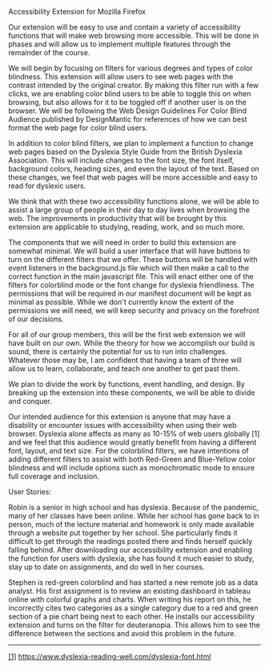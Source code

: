 Accessibility Extension for Mozilla Firefox

Our extension will be easy to use and contain a variety of accessibility functions that will make web browsing more accessible. This will be done in phases and will allow us to implement multiple features through the remainder of the course.

We will begin by focusing on filters for various degrees and types of color blindness. This extension will allow users to see web pages with the contrast intended by the original creator. By making this filter run with a few clicks, we are enabling color blind users to be able to toggle this on when browsing, but also allows for it to be toggled off if another user is on the browser. We will be following the Web Design Guidelines For Color Blind Audience published by DesignMantic for references of how we can best format the web page for color blind users. 

In addition to color blind filters, we plan to implement a function to change web pages based on the Dyslexia Style Guide from the British Dyslexia Association. This will include changes to the font size, the font itself, background colors, heading sizes, and even the layout of the text. Based on these changes, we feel that web pages will be more accessible and easy to read for dyslexic users. 

We think that with these two accessibility functions alone, we will be able to assist a large group of people in their day to day lives when browsing the web. The improvements in productivity that will be brought by this extension are applicable to studying, reading, work, and so much more. 

The components that we will need in order to build this extension are somewhat minimal. We will build a user interface that will have buttons to turn on the different filters that we offer. These buttons will be handled with event listeners in the background.js file which will then make a call to the correct function in the main javascript file. This will enact either one of the filters for colorblind mode or the font change for dyslexia friendliness. The permissions that will be required in our manifest document will be kept as minimal as possible. While we don't currently know the extent of the permissions we will need, we will keep security and privacy on the forefront of our decisions. 

For all of our group members, this will be the first web extension we will have built on our own. While the theory for how we accomplish our build is sound, there is certainly the potential for us to run into challenges. Whatever those may be, I am confident that having a team of three will allow us to learn, collaborate, and teach one another to get past them. 

We plan to divide the work by functions, event handling, and design. By breaking up the extension into these components, we will be able to divide and conquer. 

Our intended audience for this extension is anyone that may have a disability or encounter issues with accessibility when using their web browser. Dyslexia alone affects as many as 10-15% of web users globally [1] and we feel that this audience would greatly benefit from having a different font, layout, and text size. For the colorblind filters, we have intentions of adding different filters to assist with both Red-Green and Blue-Yellow color blindness and will include options such as monochromatic mode to ensure full coverage and inclusion.   

User Stories: 

Robin is a senior in high school and has dyslexia. Because of the pandemic, many of her classes have been online. While her school has gone back to in person, much of the lecture material and homework is only made available through a website put together by her school. She particularly finds it difficult to get through the readings posted there and finds herself quickly falling behind. After downloading our accessibility extension and enabling the function for users with dyslexia, she has found it much easier to study, stay up to date on assignments, and do well in her courses. 

Stephen is red-green colorblind and has started a new remote job as a data analyst. His first assignment is to review an existing dashboard in tableau online with colorful graphs and charts. When writing his report on this, he incorrectly cites two categories as a single category due to a red and green section of a pie chart being next to each other. He installs our accessibility extension and turns on the filter for deuteranopia. This allows him to see the difference between the sections and avoid this problem in the future. 

****
[[1]](https://userway.org/blog/userways-dyslexia-friendly-font/#_ftnref1) https://www.dyslexia-reading-well.com/dyslexia-font.html

